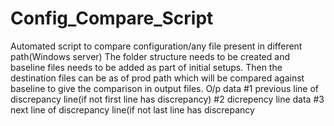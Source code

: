 # Config_Compare_Script
Automated script to compare configuration/any file present in different path(Windows server) The folder structure needs to be created and baseline files needs to be added as part of initial setups. Then the destination files can be as of prod path which will be compared against baseline to give the comparison in output files. O/p data #1 previous line of discrepancy line(if not first line has discrepancy) #2 dicrepency line data #3 next line of discrepancy line(if not last line has discrepancy
